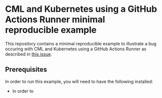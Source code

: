 # CML and Kubernetes using a GitHub Actions Runner minimal reproducible example

This repository contains a minimal reproducible example to illustrate a bug occuring with CML and Kubernetes using a GitHub Actions Runner as described in [this issue](https://github.com/iterative/cml/issues/1415).

## Prerequisites

In order to run this example, you will need to have the following installed:


- In order to 
